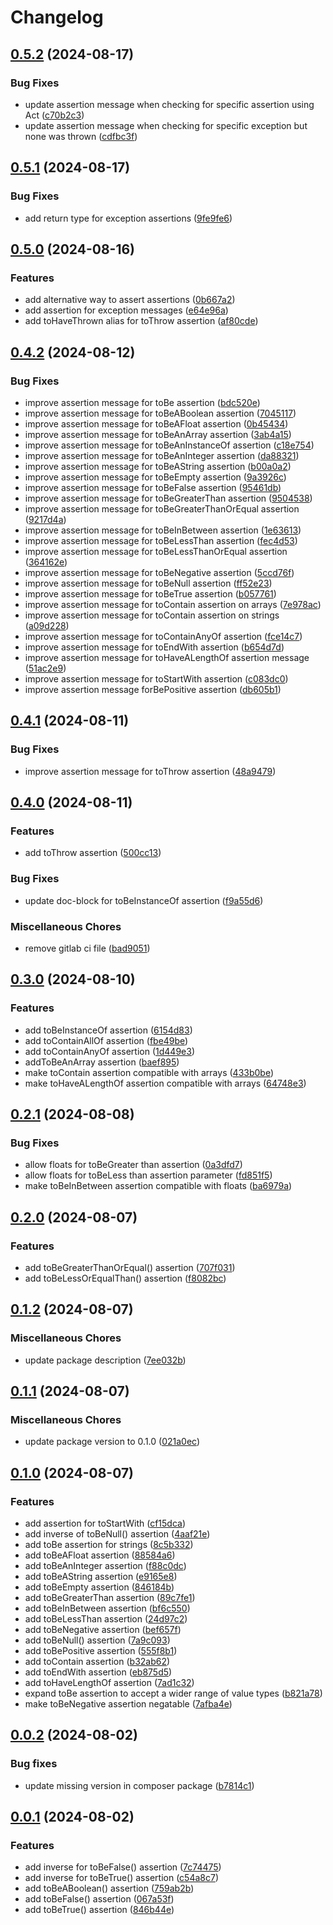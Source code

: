 # Changelog

## [0.5.2](https://github.com/Haberkamp/phluent/compare/v0.5.1...v0.5.2) (2024-08-17)


### Bug Fixes

* update assertion message when checking for specific assertion using Act ([c70b2c3](https://github.com/Haberkamp/phluent/commit/c70b2c3959adbe9f50365d3fac12efe4df11c4f4))
* update assertion message when checking for specific exception but none was thrown ([cdfbc3f](https://github.com/Haberkamp/phluent/commit/cdfbc3f02f9b830b02463e3d781a69784480ed13))

## [0.5.1](https://github.com/Haberkamp/phluent/compare/v0.5.0...v0.5.1) (2024-08-17)


### Bug Fixes

* add return type for exception assertions ([9fe9fe6](https://github.com/Haberkamp/phluent/commit/9fe9fe6efbc6ddfd5f3113e2395e1b46458846be))

## [0.5.0](https://github.com/Haberkamp/phluent/compare/v0.4.2...v0.5.0) (2024-08-16)


### Features

* add alternative way to assert assertions ([0b667a2](https://github.com/Haberkamp/phluent/commit/0b667a271c832accc6d012a639d324c64a28d990))
* add assertion for exception messages ([e64e96a](https://github.com/Haberkamp/phluent/commit/e64e96a6d09d29d40db7fa1742ba17850eb18493))
* add toHaveThrown alias for toThrow assertion ([af80cde](https://github.com/Haberkamp/phluent/commit/af80cdecbe71b398e3162330baa3f012dd0d0697))

## [0.4.2](https://github.com/Haberkamp/phluent/compare/v0.4.1...v0.4.2) (2024-08-12)


### Bug Fixes

* improve assertion message for toBe assertion ([bdc520e](https://github.com/Haberkamp/phluent/commit/bdc520e4cdbdf6d9e68e3b932571a55f8cc657f2))
* improve assertion message for toBeABoolean assertion ([7045117](https://github.com/Haberkamp/phluent/commit/70451177fd338e72fbd8f3e2ec6db5729730a3ca))
* improve assertion message for toBeAFloat assertion ([0b45434](https://github.com/Haberkamp/phluent/commit/0b454340cb196117f750763505a092286d787b8d))
* improve assertion message for toBeAnArray assertion ([3ab4a15](https://github.com/Haberkamp/phluent/commit/3ab4a150c0da3ff0ea92f5114e16df0221b7ffcf))
* improve assertion message for toBeAnInstanceOf assertion ([c18e754](https://github.com/Haberkamp/phluent/commit/c18e7540dcb85867654b658359380c8b7ed171b3))
* improve assertion message for toBeAnInteger assertion ([da88321](https://github.com/Haberkamp/phluent/commit/da883215134dec9149ec23d2a5d7aba3496f12aa))
* improve assertion message for toBeAString assertion ([b00a0a2](https://github.com/Haberkamp/phluent/commit/b00a0a200b4cc931a33057aaecab0878ffeebeca))
* improve assertion message for toBeEmpty assertion ([9a3926c](https://github.com/Haberkamp/phluent/commit/9a3926c6b4e367ea2c38174f3df845cfe5873218))
* improve assertion message for toBeFalse assertion ([95461db](https://github.com/Haberkamp/phluent/commit/95461db27c44fb85206ca1a543e87be58c59bc47))
* improve assertion message for toBeGreaterThan assertion ([9504538](https://github.com/Haberkamp/phluent/commit/9504538e5080f98fb6b0ae25bbb95713bc683b44))
* improve assertion message for toBeGreaterThanOrEqual assertion ([9217d4a](https://github.com/Haberkamp/phluent/commit/9217d4a3b37bd8202e9aa90bd93374d91ada26b5))
* improve assertion message for toBeInBetween assertion ([1e63613](https://github.com/Haberkamp/phluent/commit/1e6361357ebaad6d81be9a6aecc019434f54de1c))
* improve assertion message for toBeLessThan assertion ([fec4d53](https://github.com/Haberkamp/phluent/commit/fec4d53c87ec4ae9b1095df34669bbf18608e12f))
* improve assertion message for toBeLessThanOrEqual assertion ([364162e](https://github.com/Haberkamp/phluent/commit/364162e337b04a7e1921126ed1b138b7ad9f7938))
* improve assertion message for toBeNegative assertion ([5ccd76f](https://github.com/Haberkamp/phluent/commit/5ccd76fce3c8ea5d41c833bdd9a020e97dbeb571))
* improve assertion message for toBeNull assertion ([ff52e23](https://github.com/Haberkamp/phluent/commit/ff52e23a985e01194bdee8d159cd8ccc91d6acfc))
* improve assertion message for toBeTrue assertion ([b057761](https://github.com/Haberkamp/phluent/commit/b0577614485ac96a374b03de713918f4b29228dc))
* improve assertion message for toContain assertion on arrays ([7e978ac](https://github.com/Haberkamp/phluent/commit/7e978ac9c2aad0b30046c023f0f84f2ff1559256))
* improve assertion message for toContain assertion on strings ([a09d228](https://github.com/Haberkamp/phluent/commit/a09d228f367b6aa7671aaa8b7ac45635c5d605ac))
* improve assertion message for toContainAnyOf assertion ([fce14c7](https://github.com/Haberkamp/phluent/commit/fce14c7e621576c6a7d7157174669e95af2c9bbb))
* improve assertion message for toEndWith assertion ([b654d7d](https://github.com/Haberkamp/phluent/commit/b654d7dd3a2d027adae8119121de0560d00b1d1e))
* improve assertion message for toHaveALengthOf assertion message ([51ac2e9](https://github.com/Haberkamp/phluent/commit/51ac2e9427a811e4c7b48410c9f6f56cdd2f9c13))
* improve assertion message for toStartWith assertion ([c083dc0](https://github.com/Haberkamp/phluent/commit/c083dc048f23778a286d5e5c7d54c14493089c54))
* improve assertion message forBePositive assertion ([db605b1](https://github.com/Haberkamp/phluent/commit/db605b1b7c883cf73c26e59c5a9a00bdf9b5a6d7))

## [0.4.1](https://github.com/Haberkamp/phluent/compare/v0.4.0...v0.4.1) (2024-08-11)


### Bug Fixes

* improve assertion message for toThrow assertion ([48a9479](https://github.com/Haberkamp/phluent/commit/48a9479d947e13f0f7624413964bbc3248cf7831))

## [0.4.0](https://github.com/Haberkamp/phluent/compare/v0.3.0...v0.4.0) (2024-08-11)


### Features

* add toThrow assertion ([500cc13](https://github.com/Haberkamp/phluent/commit/500cc13dbcebb29f0bc44cd42300aaec5ea5bc48))


### Bug Fixes

* update doc-block for toBeInstanceOf assertion ([f9a55d6](https://github.com/Haberkamp/phluent/commit/f9a55d675d7d34c86a51e2e97ab9f4bdef8ee299))


### Miscellaneous Chores

* remove gitlab ci file ([bad9051](https://github.com/Haberkamp/phluent/commit/bad9051bb0b24cba8ccdb03f658709bb03db4ba2))

## [0.3.0](https://github.com/Haberkamp/phluent/compare/v0.2.1...v0.3.0) (2024-08-10)


### Features

* add toBeInstanceOf assertion ([6154d83](https://github.com/Haberkamp/phluent/commit/6154d83b6589e2059e2e4bbe605d71af772c9f1d))
* add toContainAllOf assertion ([fbe49be](https://github.com/Haberkamp/phluent/commit/fbe49be80f552112847f570fca5d7cec40c34b96))
* add toContainAnyOf assertion ([1d449e3](https://github.com/Haberkamp/phluent/commit/1d449e326b604937a33939e684023d17ef87ff52))
* addToBeAnArray assertion ([baef895](https://github.com/Haberkamp/phluent/commit/baef8959d8ea4fb0a0eb51e4c447e5beb50dad24))
* make toContain assertion compatible with arrays ([433b0be](https://github.com/Haberkamp/phluent/commit/433b0becc22142ef5b46029f407251eccec984eb))
* make toHaveALengthOf assertion compatible with arrays ([64748e3](https://github.com/Haberkamp/phluent/commit/64748e370a00bd6af2c55d6546209ed4ade77e79))

## [0.2.1](https://github.com/Haberkamp/phluent/compare/v0.2.0...v0.2.1) (2024-08-08)


### Bug Fixes

* allow floats for toBeGreater than assertion ([0a3dfd7](https://github.com/Haberkamp/phluent/commit/0a3dfd76761af0dc454f9925a26c44c3e4c57d23))
* allow floats for toBeLess than assertion parameter ([fd851f5](https://github.com/Haberkamp/phluent/commit/fd851f5a064b3623f766e17c80ac7072e5b5924c))
* make toBeInBetween assertion compatible with floats ([ba6979a](https://github.com/Haberkamp/phluent/commit/ba6979a384ccbdf2a01ac89b4f77a4c1370295e7))

## [0.2.0](https://github.com/Haberkamp/phluent/compare/v0.1.2...v0.2.0) (2024-08-07)


### Features

* add toBeGreaterThanOrEqual() assertion ([707f031](https://github.com/Haberkamp/phluent/commit/707f031b1e0393203168ecad71a6593bb341c641))
* add toBeLessOrEqualThan() assertion ([f8082bc](https://github.com/Haberkamp/phluent/commit/f8082bcf909b9d96120765c8baa2f7d20709c9f1))

## [0.1.2](https://github.com/Haberkamp/phluent/compare/v0.1.1...v0.1.2) (2024-08-07)


### Miscellaneous Chores

* update package description ([7ee032b](https://github.com/Haberkamp/phluent/commit/7ee032b13f4d0f80fae7a0233b9e4b96c087dbe4))

## [0.1.1](https://github.com/Haberkamp/phluent/compare/v0.1.0...v0.1.1) (2024-08-07)


### Miscellaneous Chores

* update package version to 0.1.0 ([021a0ec](https://github.com/Haberkamp/phluent/commit/021a0ec29ba379cd58cc63a8d6eedb530a7c2f77))

## [0.1.0](https://github.com/Haberkamp/phluent/compare/v0.0.2...v0.1.0) (2024-08-07)


### Features

* add assertion for toStartWith ([cf15dca](https://github.com/Haberkamp/phluent/commit/cf15dcad7a64dca32e15ec757dc1d26f4b486e92))
* add inverse of toBeNull() assertion ([4aaf21e](https://github.com/Haberkamp/phluent/commit/4aaf21e8bec1430e87c4b9ba229ebc0c067650c9))
* add toBe assertion for strings ([8c5b332](https://github.com/Haberkamp/phluent/commit/8c5b332405391f27426c65ed99c6121df9a74861))
* add toBeAFloat assertion ([88584a6](https://github.com/Haberkamp/phluent/commit/88584a6bbeeb73b6d50f6ab6404fd46a37413b87))
* add toBeAnInteger assertion ([f88c0dc](https://github.com/Haberkamp/phluent/commit/f88c0dc730f6b5f821bf898b0000a8e963ba1872))
* add toBeAString assertion ([e9165e8](https://github.com/Haberkamp/phluent/commit/e9165e8034db7af29241b3919f4fd66cc3222b20))
* add toBeEmpty assertion ([846184b](https://github.com/Haberkamp/phluent/commit/846184b6661a0dae3a3b64c3282320990b820c72))
* add toBeGreaterThan assertion ([89c7fe1](https://github.com/Haberkamp/phluent/commit/89c7fe1e8302a24787df7016fc059cefc3b5ba63))
* add toBeInBetween assertion ([bf6c550](https://github.com/Haberkamp/phluent/commit/bf6c55036e6b35586519aa01ecb0689a3023b670))
* add toBeLessThan assertion ([24d97c2](https://github.com/Haberkamp/phluent/commit/24d97c2aa43762820e6081d4f02180f69b1e6dd7))
* add toBeNegative assertion ([bef657f](https://github.com/Haberkamp/phluent/commit/bef657f5c6ac5cf7e703c545fe2938be120bb16e))
* add toBeNull() assertion ([7a9c093](https://github.com/Haberkamp/phluent/commit/7a9c09382783f6b8673b79e67eb7bd0337d38181))
* add toBePositive assertion ([555f8b1](https://github.com/Haberkamp/phluent/commit/555f8b1948e6f66df910fafa802aa5ac2a1dce6e))
* add toContain assertion ([b32ab62](https://github.com/Haberkamp/phluent/commit/b32ab62af8b34a5a1e4ca4e2534a20c3979b5b83))
* add toEndWith assertion ([eb875d5](https://github.com/Haberkamp/phluent/commit/eb875d5c2e220319ceae4d394e0255800f53fb06))
* add toHaveLengthOf assertion ([7ad1c32](https://github.com/Haberkamp/phluent/commit/7ad1c323115195f5d8f70e8059b0c8e3270214df))
* expand toBe assertion to accept a wider range of value types ([b821a78](https://github.com/Haberkamp/phluent/commit/b821a7847616f901da1fc7056d51d70317736e87))
* make toBeNegative assertion negatable ([7afba4e](https://github.com/Haberkamp/phluent/commit/7afba4e77f05cb0fe807be6c3d75723ef9732922))

## [0.0.2](https://github.com/Haberkamp/phluent/compare/v0.0.1...v0.0.2) (2024-08-02)

### Bug fixes

* update missing version in composer package ([b7814c1](https://github.com/Haberkamp/phluent/commit/b7814c17bbc6d6c55dd683cae31c05342015f278))

## [0.0.1](https://github.com/Haberkamp/phluent/commits/v0.0.1) (2024-08-02)

### Features

* add inverse for toBeFalse() assertion ([7c74475](https://github.com/Haberkamp/phluent/commit/7c74475182778fbc152cef66132e6ff6a1d40bf4))
* add inverse for toBeTrue() assertion ([c54a8c7](https://github.com/Haberkamp/phluent/commit/c54a8c7350ca0f46f592fd99d96c416d23c58673))
* add toBeABoolean() assertion ([759ab2b](https://github.com/Haberkamp/phluent/commit/759ab2bc0c8507f6aae591388bbba62a0cc718e1))
* add toBeFalse() assertion ([067a53f](https://github.com/Haberkamp/phluent/commit/067a53fe81aad6c4895d49588e8d3124407a06fe))
* add toBeTrue() assertion ([846b44e](https://github.com/Haberkamp/phluent/commit/846b44e0842ac15863453589562c531e1c21d461))
